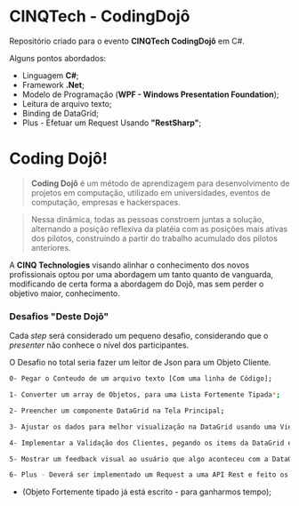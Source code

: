 # CINQTech - CodingDojô

Repositório criado para o evento **CINQTech CodingDojô** em C#.

Alguns pontos abordados:

  - Linguagem **C#**;
  - Framework **.Net**;
  - Modelo de Programação (**WPF - Windows Presentation Foundation**);
  - Leitura de arquivo texto;
  - Binding de DataGrid;
  - Plus - Efetuar um Request Usando **"RestSharp"**;

# Coding Dojô!

> **Coding Dojô** é um método de aprendizagem para  desenvolvimento de projetos em computação, utilizado em universidades, eventos de computação, empresas e hackerspaces.

> Nessa dinâmica, todas as pessoas constroem juntas a solução, alternando a posição reflexiva da platéia com as posições mais ativas dos pilotos, construindo a partir do trabalho acumulado dos pilotos anteriores.

A **CINQ Technologies** visando alinhar o conhecimento dos novos profissionais optou por uma abordagem um tanto quanto de vanguarda, modificando de certa forma a abordagem do Dojô, mas sem perder o objetivo maior, conhecimento.

### Desafios "Deste Dojô"

Cada *step* será considerado um pequeno desafio, considerando que o *presenter* não conhece o nível dos participantes.

O Desafio no total seria fazer um leitor de Json para um Objeto Cliente.

```sh
0- Pegar o Conteudo de um arquivo texto [Com uma linha de Código];

1- Converter um array de Objetos, para uma Lista Fortemente Tipada*;

2- Preencher um componente DataGrid na Tela Principal;

3- Ajustar os dados para melhor visualização na DataGrid usando uma ViewModel (Propriedade Endereço);

4- Implementar a Validação dos Clientes, pegando os items da DataGrid e só a preenchendo com os clientes Adultos (+18) ;

5- Mostrar um feedback visual ao usuário que algo aconteceu com a DataGrid Após atualiza-la;

6- Plus - Deverá ser implementado um Request a uma API Rest e feito os passos acima;

```
* (Objeto Fortemente tipado já está escrito - para ganharmos tempo); 
